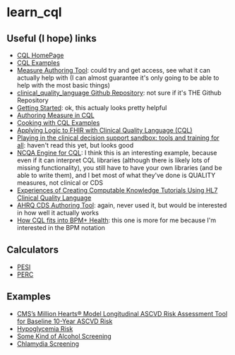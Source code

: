 # learn_cql

## Useful (I hope) links

- [CQL HomePage](https://cql.hl7.org/)
- [CQL Examples](https://cql.hl7.org/examples.html)
- [Measure Authoring Tool](https://www.emeasuretool.cms.gov/): could try and get access, see what it can actually help with (I can almost guarantee it's only going to be able to help with the most basic things)
- [clinical_quality_language Github Repository](https://github.com/cqframework/clinical_quality_language): not sure if it's THE Github Repository
- [Getting Started](https://github.com/cqframework/CQL-Formatting-and-Usage-Wiki/wiki/Getting-Started): ok, this actualy looks pretty helpful
- [Authoring Measure in CQL](https://github.com/cqframework/CQL-Formatting-and-Usage-Wiki/wiki/Authoring-Measures-in-CQL)
- [Cooking with CQL Examples](https://github.com/cqframework/CQL-Formatting-and-Usage-Wiki/wiki/Cooking-with-CQL-Examples)
- [Applying Logic to FHIR with Clinical Quality Language (CQL)](https://www.devdays.com/wp-content/uploads/2020/12/svpaq_201118_BrynRhodes_ApplyingLogicToFHIRWithCQL_BR.pdf)
- [Playing in the clinical decision support sandbox: tools and training for all](https://www.ncbi.nlm.nih.gov/pmc/articles/PMC10283349/): haven't read this yet, but looks good
- [NCQA Engine for CQL](https://www.ncqa.org/news/ncqa-makes-engine-software-requirements-open-source-expanding-access-to-hedis-digital-content/): I think this is an interesting example, because even if it can interpret CQL libraries (although there is likely lots of missing functionality), you still have to have your own libraries (and be able to write them), and I bet most of what they've done is QUALITY measures, not clinical or CDS
- [Experiences of Creating Computable Knowledge Tutorials Using HL7 Clinical Quality Language](https://pure.port.ac.uk/ws/portalfiles/portal/57858597/Andrikopoulou_Scott_2022.pdf)
- [AHRQ CDS Authoring Tool](https://cds.ahrq.gov/cdsconnect/authoring): again, never used it, but would be interested in how well it actually works
- [How CQL fits into BPM+ Health](https://www.trisotech.com/how-cql-fits-into-bpm-health/): this one is more for me because I'm interested in the BPM notation


## Calculators

- [PESI](https://www.mdcalc.com/calc/1304/pulmonary-embolism-severity-index-pesi)
- [PERC](https://www.mdcalc.com/calc/347/perc-rule-pulmonary-embolism)

## Examples

 - [CMS’s Million Hearts® Model Longitudinal ASCVD Risk Assessment Tool for Baseline 10-Year ASCVD Risk](https://cds.ahrq.gov/cdsconnect/artifact/cmss-million-heartsr-model-longitudinal-ascvd-risk-assessment-tool-baseline-10)
 - [Hypoglycemia Risk](78_HypoglycemiaRisk.cql)
 - [Some Kind of Alcohol Screening](80_PositiveScreens.cql)
 - [Chlamydia Screening](ChlamydiaScreening_CDS.cql)
